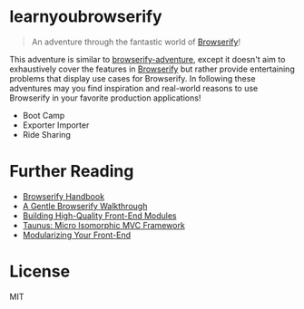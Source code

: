 # learnyoubrowserify

> An adventure through the fantastic world of [Browserify][2]!

This adventure is similar to [browserify-adventure][1], except it doesn't aim to exhaustively cover the features in [Browserify][2] but rather provide entertaining problems that display use cases for Browserify. In following these adventures may you find inspiration and real-world reasons to use Browserify in your favorite production applications!

- Boot Camp
- Exporter Importer
- Ride Sharing

# Further Reading

- [Browserify Handbook][3]
- [A Gentle Browserify Walkthrough][4]
- [Building High-Quality Front-End Modules][5]
- [Taunus: Micro Isomorphic MVC Framework][6]
- [Modularizing Your Front-End][7]

# License

MIT

[1]: https://github.com/substack/browserify-adventure
[2]: http://browserify.org/
[3]: https://github.com/substack/browserify-handbook
[4]: http://ponyfoo.com/articles/a-gentle-browserify-walkthrough
[5]: http://ponyfoo.com/articles/building-high-quality-front-end-modules
[6]: http://ponyfoo.com/articles/taunus-micro-isomorphic-mvc-framework
[7]: http://ponyfoo.com/articles/modularizing-your-front-end
